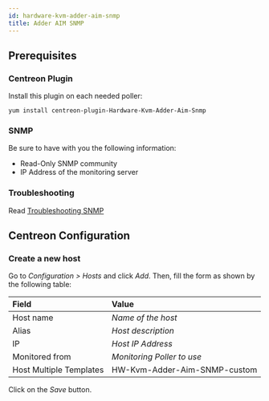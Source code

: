 ```yaml
---
id: hardware-kvm-adder-aim-snmp
title: Adder AIM SNMP
---
```


## Prerequisites

### Centreon Plugin

Install this plugin on each needed poller:

``` shell
yum install centreon-plugin-Hardware-Kvm-Adder-Aim-Snmp
```

### SNMP

Be sure to have with you the following information:

- Read-Only SNMP community
- IP Address of the monitoring server

### Troubleshooting

Read [Troubleshooting
SNMP](../tutorials/troubleshooting-plugins#snmp-checks)

## Centreon Configuration

### Create a new host

Go to *Configuration \> Hosts* and click *Add*. Then, fill the form as shown by
the following table:

| Field                   | Value                        |
| :---------------------- | :--------------------------- |
| Host name               | *Name of the host*           |
| Alias                   | *Host description*           |
| IP                      | *Host IP Address*            |
| Monitored from          | *Monitoring Poller to use*   |
| Host Multiple Templates | HW-Kvm-Adder-Aim-SNMP-custom |

Click on the *Save* button.
